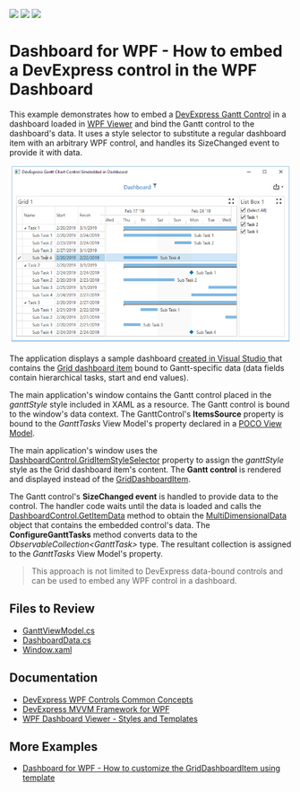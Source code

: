 <!-- default badges list -->
![](https://img.shields.io/endpoint?url=https://codecentral.devexpress.com/api/v1/VersionRange/171306811/22.2.2%2B)
[![](https://img.shields.io/badge/Open_in_DevExpress_Support_Center-FF7200?style=flat-square&logo=DevExpress&logoColor=white)](https://supportcenter.devexpress.com/ticket/details/T830462)
[![](https://img.shields.io/badge/📖_How_to_use_DevExpress_Examples-e9f6fc?style=flat-square)](https://docs.devexpress.com/GeneralInformation/403183)
<!-- default badges end -->

# Dashboard for WPF - How to embed a DevExpress control in the WPF Dashboard

This example demonstrates how to embed a [DevExpress Gantt Control](https://community.devexpress.com/blogs/wpf/archive/2018/10/31/wpf-gantt-control-ctp-v18-2.aspx) in a dashboard loaded in [WPF Viewer](https://docs.devexpress.com/Dashboard/119813) and bind the Gantt control to the dashboard's data. It uses a style selector to substitute a regular dashboard item with an arbitrary WPF control, and handles its SizeChanged event to provide it with data.

![screenshot](./images/screenshot.png)

The application displays a sample dashboard [created in Visual Studio ](https://docs.devexpress.com/Dashboard/17519) that contains the [Grid dashboard item](https://docs.devexpress.com/Dashboard/15150) bound to Gantt-specific data (data fields contain hierarchical tasks, start and end values).

The main application's window contains the Gantt control placed in the _ganttStyle_ style included in XAML as a resource. The Gantt control is bound to the window's data context. The GanttControl's **ItemsSource** property is bound to the _GanttTasks_ View Model's property declared in a [POCO View Model](https://docs.devexpress.com/WPF/17352).

The main application's window uses the [DashboardControl.GridItemStyleSelector](https://docs.devexpress.com/Dashboard/DevExpress.DashboardWpf.DashboardControlBase.GridItemStyleSelector) property to assign the _ganttStyle_ style as the Grid dashboard item's content. The **Gantt control** is rendered and displayed instead of the [GridDashboardItem](https://docs.devexpress.com/Dashboard/DevExpress.DashboardCommon.GridDashboardItem).

The Gantt control's **SizeChanged event** is handled to provide data to the control. The handler code waits until the data is loaded and calls the [DashboardControl.GetItemData](https://docs.devexpress.com/Dashboard/DevExpress.DashboardWpf.DashboardControl.GetItemData(System.String)) method to obtain the [MultiDimensionalData](https://docs.devexpress.com/Dashboard/DevExpress.DashboardCommon.ViewerData.MultiDimensionalData) object that contains the embedded control's data. The **ConfigureGanttTasks** method converts data to the _ObservableCollection&lt;GanttTask&gt;_ type. The resultant collection is assigned to the _GanttTasks_ View Model's property.

> This approach is not limited to DevExpress data-bound controls and can be used to embed any WPF control in a dashboard.

## Files to Review

* [GanttViewModel.cs](./CS/GanttSample/GanttViewModel.cs)
* [DashboardData.cs](./CS/GanttSample/DashboardData.cs)
* [Window.xaml](./CS/GanttSample/Window.xaml)

## Documentation

* [DevExpress WPF Controls Common Concepts](https://docs.devexpress.com/WPF/6794)
* [DevExpress MVVM Framework for WPF](https://docs.devexpress.com/WPF/15112)
* [WPF Dashboard Viewer - Styles and Templates](https://docs.devexpress.com/Dashboard/400142)

## More Examples

* [Dashboard for WPF - How to customize the GridDashboardItem using template](https://github.com/DevExpress-Examples/wpf-dashboard-how-to-customize-items-using-templates)
